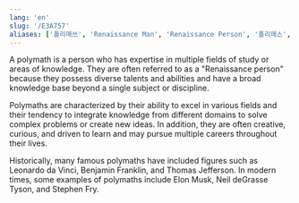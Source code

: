 ```yaml
---
lang: 'en'
slug: '/E3A757'
aliases: ['폴리매쓰', 'Renaissance Man', 'Renaissance Person', '폴리매스', '박식가', '다학자', '르네상스형 인간']
---
```


A polymath is a person who has expertise in multiple fields of study or areas of knowledge. They are often referred to as a "Renaissance person" because they possess diverse talents and abilities and have a broad knowledge base beyond a single subject or discipline.

Polymaths are characterized by their ability to excel in various fields and their tendency to integrate knowledge from different domains to solve complex problems or create new ideas. In addition, they are often creative, curious, and driven to learn and may pursue multiple careers throughout their lives.

Historically, many famous polymaths have included figures such as Leonardo da Vinci, Benjamin Franklin, and Thomas Jefferson. In modern times, some examples of polymaths include Elon Musk, Neil deGrasse Tyson, and Stephen Fry.
